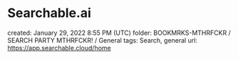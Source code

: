 # Searchable.ai

created: January 29, 2022 8:55 PM (UTC)
folder: BOOKMRKS-MTHRFCKR / SEARCH PARTY MTHRFCKR! / General
tags: Search, general
url: https://app.searchable.cloud/home